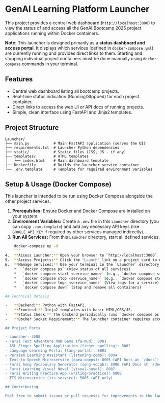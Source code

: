 # GenAI Learning Platform Launcher

This project provides a central web dashboard (`http://localhost:3000`) to view the status of and access all the GenAI Bootcamp 2025 project applications running within Docker containers.

**Note:** This launcher is designed primarily as a **status dashboard and access portal**. It displays which services (defined in `docker-compose.yml`) are currently running and provides direct links to them. Starting and stopping individual project containers must be done manually using `docker compose` commands in your terminal.

## Features

- Central web dashboard listing all bootcamp projects.
- Real-time status indication (Running/Stopped) for each project container.
- Direct links to access the web UI or API docs of running projects.
- Simple, clean interface using FastAPI and Jinja2 templates.

## Project Structure

```
Launcher/
├── main.py           # Main FastAPI application (serves the UI)
├── requirements.txt  # Launcher Python dependencies
├── static/           # Static files (CSS, JS - if any)
├── templates/        # HTML templates
│   └── index.html    # Main dashboard template
├── Dockerfile        # Builds the launcher service container
└── .env.template     # Template for required environment variables
```

## Setup & Usage (Docker Compose)

This launcher is intended to be run using Docker Compose alongside the other project services.

1.  **Prerequisites:** Ensure Docker and Docker Compose are installed on your system.
2.  **Environment Variables:** Create a `.env` file in this `Launcher` directory (you can copy `.env.template`) and add any necessary API keys (like `GOOGLE_API_KEY` if required by other services managed indirectly).
3.  **Run All Services:** From this `Launcher` directory, start all defined services:
```bash
    docker-compose up -d
    ```
4.  **Access Launcher:** Open your browser to `http://localhost:3000`.
5.  **Access Projects:** Click the "Launch" link on a project card to open its specific URL (e.g., `http://localhost:8008` for Writing Practice) in a new tab. This only works if the corresponding service container is running.
6.  **Manage Services:** Use your terminal in the `Launcher` directory to manage individual services:
    *   `docker compose ps` (View status of all services)
    *   `docker compose start <service_name>` (e.g., `docker compose start writing-practice`)
    *   `docker compose stop <service_name>` (e.g., `docker compose stop writing-practice`)
    *   `docker compose logs <service_name>` (View logs for a service)
    *   `docker compose down` (Stop and remove all containers)

## Technical Details

-   **Backend:** Python with FastAPI.
-   **Frontend:** Jinja2 templates with basic HTML/CSS/JS.
-   **Status Check:** The backend periodically runs `docker compose ps --services --filter status=running` inside its container to determine which services are active.
-   **Docker Socket Requirement:** The launcher container requires access to the host's Docker socket (`/var/run/docker.sock`) to run `docker compose ps`. This is configured via a volume mount in the `docker-compose.yml` file.

## Project Ports

- Launcher: 3000
- Farsi Text Adventure MUD Game (fa-mud): 8001
- ASL Finger Spelling Application (finger-spelling): 8002
- Language Learning Portal (lang-portal): 8003
- Persian Learning Assistant (listening-comp): 8004
- Text-to-Speech Microservice (opea-comps): 8005 (API Docs at `/docs`)
- Farsi Song Vocabulary Generator (song-vocab): 8006 (API Docs at `/docs`)
- Farsi Learning Visual Novel (visual-novel): 8007
- Farsi Writing Practice App (writing-practice): 8008
- TTS Microservice (tts-service): 5005 (API only)

## Contributing

Feel free to submit issues or pull requests for improvements to the launcher dashboard. 